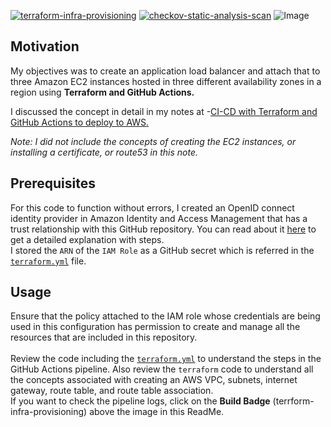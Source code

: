 [![terraform-infra-provisioning](https://github.com/kunduso/add-aws-elb-ec2-terraform/actions/workflows/terraform.yml/badge.svg)](https://github.com/kunduso/add-aws-elb-ec2-terraform/actions/workflows/terraform.yml) 
[![checkov-static-analysis-scan](https://github.com/kunduso/add-aws-elb-ec2-terraform/actions/workflows/code-scan.yml/badge.svg?branch=main)](https://github.com/kunduso/add-aws-elb-ec2-terraform/actions/workflows/code-scan.yml)
![Image](https://skdevops.files.wordpress.com/2023/03/72-image-1.png)
## Motivation
My objectives was to create an application load balancer and attach that to three Amazon EC2 instances hosted in three different availability zones in a region using **Terraform and GitHub Actions.**

I discussed the concept in detail in my notes at -[CI-CD with Terraform and GitHub Actions to deploy to AWS.](https://skundunotes.com/2023/03/07/ci-cd-with-terraform-and-github-actions-to-deploy-to-aws/)

*Note: I did not include the concepts of creating the EC2 instances, or installing a certificate, or route53 in this note.*

## Prerequisites
For this code to function without errors, I created an OpenID connect identity provider in Amazon Identity and Access Management that has a trust relationship with this GitHub repository. You can read about it [here](https://skundunotes.com/2023/02/28/securely-integrate-aws-credentials-with-github-actions-using-openid-connect/) to get a detailed explanation with steps.
<br />I stored the `ARN` of the `IAM Role` as a GitHub secret which is referred in the [`terraform.yml`](https://github.com/kunduso/add-aws-elb-ec2-terraform/blob/9fa61ad4792c73f233eb1dccb61c477c957d4cdb/.github/workflows/terraform.yml#L33-L38) file.
## Usage
Ensure that the policy attached to the IAM role whose credentials are being used in this configuration has permission to create and manage all the resources that are included in this repository.
<br />
<br />Review the code including the [`terraform.yml`](./.github/workflows/terraform.yml) to understand the steps in the GitHub Actions pipeline. Also review the `terraform` code to understand all the concepts associated with creating an AWS VPC, subnets, internet gateway, route table, and route table association.
<br />If you want to check the pipeline logs, click on the **Build Badge** (terrform-infra-provisioning) above the image in this ReadMe.
